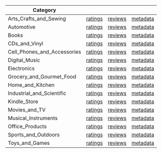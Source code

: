 | Category |  |  |  | 
 |----------|:-----:|:-----:|:-----:|
Arts_Crafts_and_Sewing | [ratings](https://ciir.cs.umass.edu/downloads/XMarket/DATA/mx/Arts_Crafts_and_Sewing/ratings_mx_Arts_Crafts_and_Sewing.txt) | [reviews](https://ciir.cs.umass.edu/downloads/XMarket/DATA/mx/Arts_Crafts_and_Sewing/reviews_mx_Arts_Crafts_and_Sewing.json) | [metadata](https://ciir.cs.umass.edu/downloads/XMarket/DATA/mx/Arts_Crafts_and_Sewing/metadata_mx_Arts_Crafts_and_Sewing.json) |  
Automotive | [ratings](https://ciir.cs.umass.edu/downloads/XMarket/DATA/mx/Automotive/ratings_mx_Automotive.txt) | [reviews](https://ciir.cs.umass.edu/downloads/XMarket/DATA/mx/Automotive/reviews_mx_Automotive.json) | [metadata](https://ciir.cs.umass.edu/downloads/XMarket/DATA/mx/Automotive/metadata_mx_Automotive.json) |  
Books | [ratings](https://ciir.cs.umass.edu/downloads/XMarket/DATA/mx/Books/ratings_mx_Books.txt) | [reviews](https://ciir.cs.umass.edu/downloads/XMarket/DATA/mx/Books/reviews_mx_Books.json) | [metadata](https://ciir.cs.umass.edu/downloads/XMarket/DATA/mx/Books/metadata_mx_Books.json) |  
CDs_and_Vinyl | [ratings](https://ciir.cs.umass.edu/downloads/XMarket/DATA/mx/CDs_and_Vinyl/ratings_mx_CDs_and_Vinyl.txt) | [reviews](https://ciir.cs.umass.edu/downloads/XMarket/DATA/mx/CDs_and_Vinyl/reviews_mx_CDs_and_Vinyl.json) | [metadata](https://ciir.cs.umass.edu/downloads/XMarket/DATA/mx/CDs_and_Vinyl/metadata_mx_CDs_and_Vinyl.json) |  
Cell_Phones_and_Accessories | [ratings](https://ciir.cs.umass.edu/downloads/XMarket/DATA/mx/Cell_Phones_and_Accessories/ratings_mx_Cell_Phones_and_Accessories.txt) | [reviews](https://ciir.cs.umass.edu/downloads/XMarket/DATA/mx/Cell_Phones_and_Accessories/reviews_mx_Cell_Phones_and_Accessories.json) | [metadata](https://ciir.cs.umass.edu/downloads/XMarket/DATA/mx/Cell_Phones_and_Accessories/metadata_mx_Cell_Phones_and_Accessories.json) |  
Digital_Music | [ratings](https://ciir.cs.umass.edu/downloads/XMarket/DATA/mx/Digital_Music/ratings_mx_Digital_Music.txt) | [reviews](https://ciir.cs.umass.edu/downloads/XMarket/DATA/mx/Digital_Music/reviews_mx_Digital_Music.json) | [metadata](https://ciir.cs.umass.edu/downloads/XMarket/DATA/mx/Digital_Music/metadata_mx_Digital_Music.json) |  
Electronics | [ratings](https://ciir.cs.umass.edu/downloads/XMarket/DATA/mx/Electronics/ratings_mx_Electronics.txt) | [reviews](https://ciir.cs.umass.edu/downloads/XMarket/DATA/mx/Electronics/reviews_mx_Electronics.json) | [metadata](https://ciir.cs.umass.edu/downloads/XMarket/DATA/mx/Electronics/metadata_mx_Electronics.json) |  
Grocery_and_Gourmet_Food | [ratings](https://ciir.cs.umass.edu/downloads/XMarket/DATA/mx/Grocery_and_Gourmet_Food/ratings_mx_Grocery_and_Gourmet_Food.txt) | [reviews](https://ciir.cs.umass.edu/downloads/XMarket/DATA/mx/Grocery_and_Gourmet_Food/reviews_mx_Grocery_and_Gourmet_Food.json) | [metadata](https://ciir.cs.umass.edu/downloads/XMarket/DATA/mx/Grocery_and_Gourmet_Food/metadata_mx_Grocery_and_Gourmet_Food.json) |  
Home_and_Kitchen | [ratings](https://ciir.cs.umass.edu/downloads/XMarket/DATA/mx/Home_and_Kitchen/ratings_mx_Home_and_Kitchen.txt) | [reviews](https://ciir.cs.umass.edu/downloads/XMarket/DATA/mx/Home_and_Kitchen/reviews_mx_Home_and_Kitchen.json) | [metadata](https://ciir.cs.umass.edu/downloads/XMarket/DATA/mx/Home_and_Kitchen/metadata_mx_Home_and_Kitchen.json) |  
Industrial_and_Scientific | [ratings](https://ciir.cs.umass.edu/downloads/XMarket/DATA/mx/Industrial_and_Scientific/ratings_mx_Industrial_and_Scientific.txt) | [reviews](https://ciir.cs.umass.edu/downloads/XMarket/DATA/mx/Industrial_and_Scientific/reviews_mx_Industrial_and_Scientific.json) | [metadata](https://ciir.cs.umass.edu/downloads/XMarket/DATA/mx/Industrial_and_Scientific/metadata_mx_Industrial_and_Scientific.json) |  
Kindle_Store | [ratings](https://ciir.cs.umass.edu/downloads/XMarket/DATA/mx/Kindle_Store/ratings_mx_Kindle_Store.txt) | [reviews](https://ciir.cs.umass.edu/downloads/XMarket/DATA/mx/Kindle_Store/reviews_mx_Kindle_Store.json) | [metadata](https://ciir.cs.umass.edu/downloads/XMarket/DATA/mx/Kindle_Store/metadata_mx_Kindle_Store.json) |  
Movies_and_TV | [ratings](https://ciir.cs.umass.edu/downloads/XMarket/DATA/mx/Movies_and_TV/ratings_mx_Movies_and_TV.txt) | [reviews](https://ciir.cs.umass.edu/downloads/XMarket/DATA/mx/Movies_and_TV/reviews_mx_Movies_and_TV.json) | [metadata](https://ciir.cs.umass.edu/downloads/XMarket/DATA/mx/Movies_and_TV/metadata_mx_Movies_and_TV.json) |  
Musical_Instruments | [ratings](https://ciir.cs.umass.edu/downloads/XMarket/DATA/mx/Musical_Instruments/ratings_mx_Musical_Instruments.txt) | [reviews](https://ciir.cs.umass.edu/downloads/XMarket/DATA/mx/Musical_Instruments/reviews_mx_Musical_Instruments.json) | [metadata](https://ciir.cs.umass.edu/downloads/XMarket/DATA/mx/Musical_Instruments/metadata_mx_Musical_Instruments.json) |  
Office_Products | [ratings](https://ciir.cs.umass.edu/downloads/XMarket/DATA/mx/Office_Products/ratings_mx_Office_Products.txt) | [reviews](https://ciir.cs.umass.edu/downloads/XMarket/DATA/mx/Office_Products/reviews_mx_Office_Products.json) | [metadata](https://ciir.cs.umass.edu/downloads/XMarket/DATA/mx/Office_Products/metadata_mx_Office_Products.json) |  
Sports_and_Outdoors | [ratings](https://ciir.cs.umass.edu/downloads/XMarket/DATA/mx/Sports_and_Outdoors/ratings_mx_Sports_and_Outdoors.txt) | [reviews](https://ciir.cs.umass.edu/downloads/XMarket/DATA/mx/Sports_and_Outdoors/reviews_mx_Sports_and_Outdoors.json) | [metadata](https://ciir.cs.umass.edu/downloads/XMarket/DATA/mx/Sports_and_Outdoors/metadata_mx_Sports_and_Outdoors.json) |  
Toys_and_Games | [ratings](https://ciir.cs.umass.edu/downloads/XMarket/DATA/mx/Toys_and_Games/ratings_mx_Toys_and_Games.txt) | [reviews](https://ciir.cs.umass.edu/downloads/XMarket/DATA/mx/Toys_and_Games/reviews_mx_Toys_and_Games.json) | [metadata](https://ciir.cs.umass.edu/downloads/XMarket/DATA/mx/Toys_and_Games/metadata_mx_Toys_and_Games.json) |  

